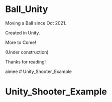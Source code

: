 # Ball_Unity


Moving a Ball since Oct 2021.

Created in Unity.


More to Come!











(Under construction)

Thanks for reading!



aimee # Unity_Shooter_Example
# Unity_Shooter_Example
